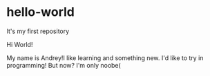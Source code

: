 # hello-world
It's my first repository

Hi World!

My name is Andrey!I like learning and something new. I'd like to try in programming!
But now? I'm only noobe(

